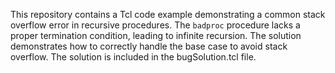 This repository contains a Tcl code example demonstrating a common stack overflow error in recursive procedures.  The `badproc` procedure lacks a proper termination condition, leading to infinite recursion. The solution demonstrates how to correctly handle the base case to avoid stack overflow. The solution is included in the bugSolution.tcl file.